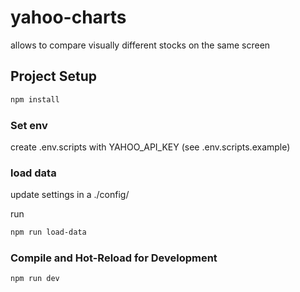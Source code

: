 # yahoo-charts

allows to compare visually different stocks on the same screen

## Project Setup

```sh
npm install
```

### Set env

create .env.scripts with YAHOO_API_KEY (see .env.scripts.example)

### load data

update settings in a ./config/

run 

```sh
npm run load-data
```

### Compile and Hot-Reload for Development

```sh
npm run dev
```
